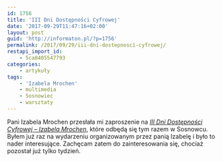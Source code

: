 ```yaml
---
id: 1756
title: 'III Dni Dostępności Cyfrowej'
date: '2017-09-29T11:47:16+02:00'
layout: post
guid: 'http://informaton.pl/?p=1756'
permalink: /2017/09/29/iii-dni-dostepnosci-cyfrowej/
restapi_import_id:
    - 5ca8405547793
categories:
    - artykuły
tags:
    - 'Izabela Mrochen'
    - multimedia
    - Sosnowiec
    - warsztaty
---
```


Pani Izabela Mrochen przesłała mi zaproszenie na *[III Dni Dostępności Cyfrowej – Izabela Mrochen](http://www.izabela.mrochen.us.edu.pl/informacje-w-mediach-Izabela-Mrochen/iii-dni-dostepnosci-cyfrowej-Sosnowiec/)*, które odbędą się tym razem w Sosnowcu. Byłem już raz na wydarzeniu organizowanym przez panią Izabelę i było to nader interesujące. Zachęcam zatem do zainteresowania się, chociaż pozostał już tylko tydzień.